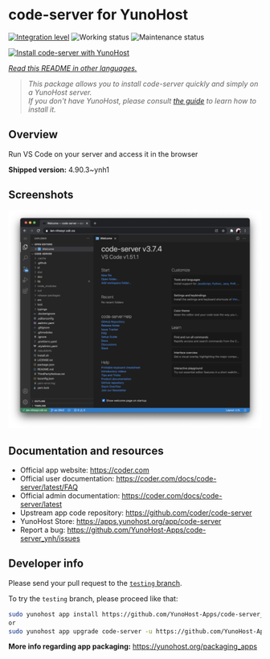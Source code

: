 <!--
N.B.: This README was automatically generated by <https://github.com/YunoHost/apps/tree/master/tools/readme_generator>
It shall NOT be edited by hand.
-->

# code-server for YunoHost

[![Integration level](https://dash.yunohost.org/integration/code-server.svg)](https://dash.yunohost.org/appci/app/code-server) ![Working status](https://ci-apps.yunohost.org/ci/badges/code-server.status.svg) ![Maintenance status](https://ci-apps.yunohost.org/ci/badges/code-server.maintain.svg)

[![Install code-server with YunoHost](https://install-app.yunohost.org/install-with-yunohost.svg)](https://install-app.yunohost.org/?app=code-server)

*[Read this README in other languages.](./ALL_README.md)*

> *This package allows you to install code-server quickly and simply on a YunoHost server.*  
> *If you don't have YunoHost, please consult [the guide](https://yunohost.org/install) to learn how to install it.*

## Overview

Run VS Code on your server and access it in the browser


**Shipped version:** 4.90.3~ynh1

## Screenshots

![Screenshot of code-server](./doc/screenshots/screenshot.png)

## Documentation and resources

- Official app website: <https://coder.com>
- Official user documentation: <https://coder.com/docs/code-server/latest/FAQ>
- Official admin documentation: <https://coder.com/docs/code-server/latest>
- Upstream app code repository: <https://github.com/coder/code-server>
- YunoHost Store: <https://apps.yunohost.org/app/code-server>
- Report a bug: <https://github.com/YunoHost-Apps/code-server_ynh/issues>

## Developer info

Please send your pull request to the [`testing` branch](https://github.com/YunoHost-Apps/code-server_ynh/tree/testing).

To try the `testing` branch, please proceed like that:

```bash
sudo yunohost app install https://github.com/YunoHost-Apps/code-server_ynh/tree/testing --debug
or
sudo yunohost app upgrade code-server -u https://github.com/YunoHost-Apps/code-server_ynh/tree/testing --debug
```

**More info regarding app packaging:** <https://yunohost.org/packaging_apps>
